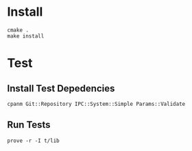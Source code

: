 # Install

    cmake .
    make install

# Test

## Install Test Depedencies

    cpanm Git::Repository IPC::System::Simple Params::Validate

## Run Tests

    prove -r -I t/lib
